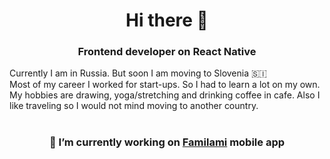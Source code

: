 <h1 align="center"> Hi there 👋 </h1>
<h3 align="center">Frontend developer on React Native</h3>

Currently I am in Russia. But soon I am moving to Slovenia 🇸🇮 <br />
Most of my career I worked for start-ups. So I had to learn a lot on my own.<br />
My hobbies are drawing, yoga/stretching and drinking coffee in cafe. Also I like traveling so I would not mind moving to another country.<br />
<br />
<h3 align="center">📱 I’m currently working on <a href="https://familami.com/">Familami</a> mobile app</a></h3>
<!--
**MarieOsinceva/MarieOsinceva** is a ✨ _special_ ✨ repository because its `README.md` (this file) appears on your GitHub profile.

Here are some ideas to get you started:

- 🔭 I’m currently working on ...
- 🌱 I’m currently learning ...
- 👯 I’m looking to collaborate on ...
- 🤔 I’m looking for help with ...
- 💬 Ask me about ...
- 📫 How to reach me: ...
- 😄 Pronouns: ...
- ⚡ Fun fact: ...
-->
